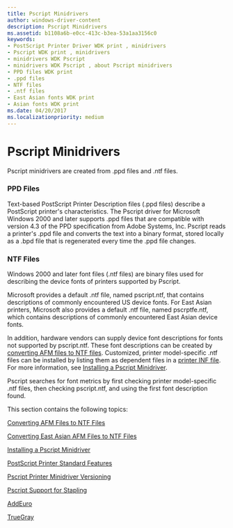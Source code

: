 ```yaml
---
title: Pscript Minidrivers
author: windows-driver-content
description: Pscript Minidrivers
ms.assetid: b1108a6b-e0cc-413c-b3ea-53a1aa3156c0
keywords:
- PostScript Printer Driver WDK print , minidrivers
- Pscript WDK print , minidrivers
- minidrivers WDK Pscript
- minidrivers WDK Pscript , about Pscript minidrivers
- PPD files WDK print
- .ppd files
- NTF files
- .ntf files
- East Asian fonts WDK print
- Asian fonts WDK print
ms.date: 04/20/2017
ms.localizationpriority: medium
---
```


# Pscript Minidrivers





Pscript minidrivers are created from .ppd files and .ntf files.

### <a href="" id="ddk-ppd-files-gg"></a>PPD Files

Text-based PostScript Printer Description files (.ppd files) describe a PostScript printer's characteristics. The Pscript driver for Microsoft Windows 2000 and later supports .ppd files that are compatible with version 4.3 of the PPD specification from Adobe Systems, Inc. Pscript reads a printer's .ppd file and converts the text into a binary format, stored locally as a .bpd file that is regenerated every time the .ppd file changes.

### <a href="" id="ddk-ntf-files-gg"></a>NTF Files

Windows 2000 and later font files (.ntf files) are binary files used for describing the device fonts of printers supported by Pscript.

Microsoft provides a default .ntf file, named pscript.ntf, that contains descriptions of commonly encountered US device fonts. For East Asian printers, Microsoft also provides a default .ntf file, named pscrptfe.ntf, which contains descriptions of commonly encountered East Asian device fonts.

In addition, hardware vendors can supply device font descriptions for fonts not supported by pscript.ntf. These font descriptions can be created by [converting AFM files to NTF files](converting-afm-files-to-ntf-files.md). Customized, printer model-specific .ntf files can be installed by listing them as dependent files in a [printer INF file](printer-inf-files.md). For more information, see [Installing a Pscript Minidriver](installing-a-pscript-minidriver.md).

Pscript searches for font metrics by first checking printer model-specific .ntf files, then checking pscript.ntf, and using the first font description found.

This section contains the following topics:

[Converting AFM Files to NTF Files](converting-afm-files-to-ntf-files.md)

[Converting East Asian AFM Files to NTF Files](converting-east-asian-afm-files-to-ntf-files.md)

[Installing a Pscript Minidriver](installing-a-pscript-minidriver.md)

[PostScript Printer Standard Features](postscript-printer-driver-standard-features.md)

[Pscript Printer Minidriver Versioning](pscript-printer-minidriver-versioning.md)

[Pscript Support for Stapling](pscript-support-for-stapling.md)

[AddEuro](addeuro.md)

[TrueGray](truegray.md)

 

 




